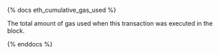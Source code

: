 {% docs eth_cumulative_gas_used %}

The total amount of gas used when this transaction was executed in the block. 

{% enddocs %}